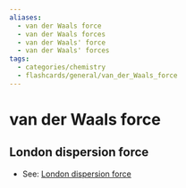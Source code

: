 ```yaml
---
aliases:
  - van der Waals force
  - van der Waals forces
  - van der Waals' force
  - van der Waals' forces
tags:
  - categories/chemistry
  - flashcards/general/van_der_Waals_force
---
```


# van der Waals force

## London dispersion force

- See: [London dispersion force](London%20dispersion%20force.md)
